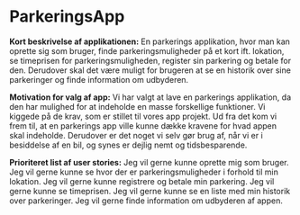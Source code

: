 # ParkeringsApp

**Kort beskrivelse af applikationen:**
En parkerings applikation, hvor man kan oprette sig som bruger, finde parkeringsmuligheder på et kort ift. lokation, se timeprisen for parkeringsmuligheden, register sin parkering og betale for den. Derudover skal det være muligt for brugeren at se en historik over sine parkeringer og finde information om udbyderen.

**Motivation for valg af app:**
Vi har valgt at lave en parkerings applikation, da den har mulighed for at indeholde en masse forskellige funktioner. Vi kiggede på de krav, som er stillet til vores app projekt. Ud fra det kom vi frem til, at en parkerings app ville kunne dække kravene for hvad appen skal indeholde. Derudover er det noget vi selv gør brug af, når vi er i besiddelse af en bil, og synes er dejlig nemt og tidsbesparende.

**Prioriteret list af user stories:**
Jeg vil gerne kunne oprette mig som bruger.
Jeg vil gerne kunne se hvor der er parkeringsmuligheder i forhold til min lokation.
Jeg vil gerne kunne registrere og betale min parkering.
Jeg vil gerne kunne se timeprisen.
Jeg vil gerne kunne se en liste med min historik over parkeringer.
Jeg vil gerne finde information om udbyderen af appen.

